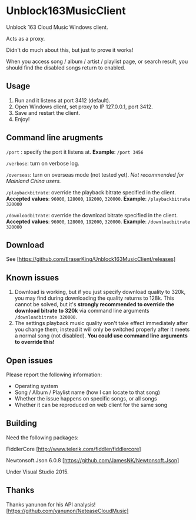 # Unblock163MusicClient

Unblock 163 Cloud Music Windows client.

Acts as a proxy.

Didn't do much about this, but just to prove it works!

When you access song / album / artist / playlist page, or search result, you should find the disabled songs return to enabled.

## Usage

1. Run and it listens at port 3412 (default).
2. Open Windows client, set proxy to IP 127.0.0.1, port 3412.
3. Save and restart the client.
4. Enjoy!

## Command line arugments

`/port` : specify the port it listens at. **Example**: `/port 3456`

`/verbose`: turn on verbose log.

`/overseas`: turn on overseas mode (not tested yet). *Not recommended for Mainland China users.*

`/playbackbitrate`: override the playback bitrate specified in the client. **Accepted values**: `96000`, `128000`, `192000`, `320000`. **Example**: `/playbackbitrate 320000`

`/downloadbitrate`: override the download bitrate specified in the client. **Accepted values**: `96000`, `128000`, `192000`, `320000`. **Example**: `/downloadbitrate 320000`

## Download

See [https://github.com/EraserKing/Unblock163MusicClient/releases]

## Known issues

1. Download is working, but if you just specify download quality to 320k, you may find during downloading the quality returns to 128k. This cannot be solved, but it's **strongly recommended to override the download bitrate to 320k** via command line arguments `/downloadbitrate 320000`.
2. The settings playback music quality won't take effect immediately after you change them; instead it will only be switched properly after it meets a normal song (not disabled). **You could use command line arguments to override this!**

## Open issues

Please report the following information:

* Operating system
* Song / Album / Playlist name (how I can locate to that song)
* Whether the issue happens on specific songs, or all songs
* Whether it can be reproduced on web client for the same song

## Building

Need the following packages:

FiddlerCore [http://www.telerik.com/fiddler/fiddlercore]

Newtonsoft.Json 6.0.8 [https://github.com/JamesNK/Newtonsoft.Json]

Under Visual Studio 2015.

## Thanks

Thanks yanunon for his API analysis! [https://github.com/yanunon/NeteaseCloudMusic]